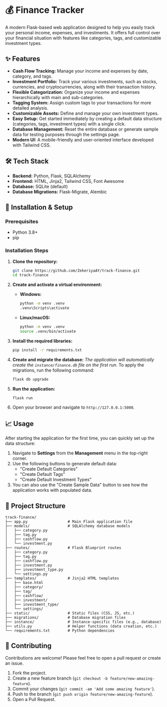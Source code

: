 # 💰 Finance Tracker

A modern Flask-based web application designed to help you easily track your personal income, expenses, and investments. It offers full control over your financial situation with features like categories, tags, and customizable investment types.

## ✨ Features

- **Cash Flow Tracking:** Manage your income and expenses by date, category, and tags.
- **Investment Portfolio:** Track your various investments, such as stocks, currencies, and cryptocurrencies, along with their transaction history.
- **Flexible Categorization:** Organize your income and expenses hierarchically with main and sub-categories.
- **Tagging System:** Assign custom tags to your transactions for more detailed analysis.
- **Customizable Assets:** Define and manage your own investment types.
- **Easy Setup:** Get started immediately by creating a default data structure (categories, tags, investment types) with a single click.
- **Database Management:** Reset the entire database or generate sample data for testing purposes through the settings page.
- **Modern UI:** A mobile-friendly and user-oriented interface developed with Tailwind CSS.

## 🛠️ Tech Stack

- **Backend:** Python, Flask, SQLAlchemy
- **Frontend:** HTML, Jinja2, Tailwind CSS, Font Awesome
- **Database:** SQLite (default)
- **Database Migrations:** Flask-Migrate, Alembic

## 🚀 Installation & Setup

### Prerequisites
- Python 3.8+
- pip

### Installation Steps

1.  **Clone the repository:**
    ```bash
    git clone https://github.com/ZekeriyaAY/track-finance.git
    cd track-finance
    ```

2.  **Create and activate a virtual environment:**
    - **Windows:**
      ```bash
      python -m venv .venv
      .venv\Scripts\activate
      ```
    - **Linux/macOS:**
      ```bash
      python -m venv .venv
      source .venv/bin/activate
      ```

3.  **Install the required libraries:**
    ```bash
    pip install -r requirements.txt
    ```

4.  **Create and migrate the database:**
    *The application will automatically create the `instance/finance.db` file on the first run.* To apply the migrations, run the following command:
    ```bash
    flask db upgrade
    ```

5.  **Run the application:**
    ```bash
    flask run
    ```

6.  Open your browser and navigate to `http://127.0.0.1:5000`.

## 📈 Usage

After starting the application for the first time, you can quickly set up the data structure:

1.  Navigate to **Settings** from the **Management** menu in the top-right corner.
2.  Use the following buttons to generate default data:
    - "Create Default Categories"
    - "Create Default Tags"
    - "Create Default Investment Types"
3.  You can also use the "Create Sample Data" button to see how the application works with populated data.

## 📂 Project Structure

```
track-finance/
├── app.py                  # Main Flask application file
├── models/                 # SQLAlchemy database models
│   ├── category.py
│   ├── tag.py
│   ├── cashflow.py
│   └── investment.py
├── routes/                 # Flask Blueprint routes
│   ├── category.py
│   ├── tag.py
│   ├── cashflow.py
│   ├── investment.py
│   ├── investment_type.py
│   └── settings.py
├── templates/              # Jinja2 HTML templates
│   ├── base.html
│   ├── category/
│   ├── tag/
│   ├── cashflow/
│   ├── investment/
│   ├── investment_type/
│   └── settings/
├── static/                 # Static files (CSS, JS, etc.)
├── migrations/             # Database migration files
├── instance/               # Instance-specific files (e.g., database)
├── utils.py                # Helper functions (data creation, etc.)
└── requirements.txt        # Python dependencies
```

## 🤝 Contributing

Contributions are welcome! Please feel free to open a pull request or create an issue.

1.  Fork the project.
2.  Create a new feature branch (`git checkout -b feature/new-amazing-feature`).
3.  Commit your changes (`git commit -am 'Add some amazing feature'`).
4.  Push to the branch (`git push origin feature/new-amazing-feature`).
5.  Open a Pull Request.
